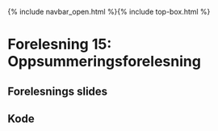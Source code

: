 {% include navbar_open.html %}{% include top-box.html %}
# Forelesning 15: Oppsummeringsforelesning

## Forelesnings slides

## Kode 



